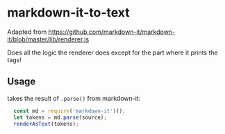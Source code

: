 # markdown-it-to-text

Adapted from https://github.com/markdown-it/markdown-it/blob/master/lib/renderer.js

Does all the logic the renderer does except for the part where it prints the tags!

## Usage

takes the result of `.parse()` from markdown-it:

```js
  const md = require('markdown-it')();
  let tokens = md.parse(source);
  renderAsText(tokens);
```
